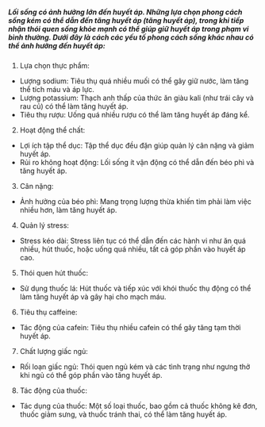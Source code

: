##### Lối sống có ảnh hưởng lớn đến huyết áp. Những lựa chọn phong cách sống kém có thể dẫn đến tăng huyết áp (tăng huyết áp), trong khi tiếp nhận thói quen sống khỏe mạnh có thể giúp giữ huyết áp trong phạm vi bình thường. Dưới đây là cách các yếu tố phong cách sống khác nhau có thể ảnh hưởng đến huyết áp:

1. Lựa chọn thực phẩm:
  - Lượng sodium: Tiêu thụ quá nhiều muối có thể gây giữ nước, làm tăng thể tích máu và áp lực.
  - Lượng potassium: Thạch anh thấp của thức ăn giàu kali (như trái cây và rau củ) có thể làm tăng huyết áp.
  - Tiêu thụ rượu: Uống quá nhiều rượu có thể làm tăng huyết áp đáng kể.

2. Hoạt động thể chất:
  - Lợi ích tập thể dục: Tập thể dục đều đặn giúp quản lý cân nặng và giảm huyết áp.
  - Rủi ro không hoạt động: Lối sống ít vận động có thể dẫn đến béo phì và tăng huyết áp.

3. Cân nặng:
  - Ảnh hưởng của béo phì: Mang trọng lượng thừa khiến tim phải làm việc nhiều hơn, làm tăng huyết áp.

4. Quản lý stress:
  - Stress kéo dài: Stress liên tục có thể dẫn đến các hành vi như ăn quá nhiều, hút thuốc, hoặc uống quá nhiều, tất cả góp phần vào huyết áp cao.

5. Thói quen hút thuốc:
  - Sử dụng thuốc lá: Hút thuốc và tiếp xúc với khói thuốc thụ động có thể làm tăng huyết áp và gây hại cho mạch máu.

6. Tiêu thụ caffeine:
  - Tác động của cafein: Tiêu thụ nhiều cafein có thể gây tăng tạm thời huyết áp.

7. Chất lượng giấc ngủ:
  - Rối loạn giấc ngủ: Thói quen ngủ kém và các tình trạng như ngưng thở khi ngủ có thể góp phần vào tăng huyết áp.

8. Tác động của thuốc:
  - Tác dụng của thuốc: Một số loại thuốc, bao gồm cả thuốc không kê đơn, thuốc giảm sưng, và thuốc tránh thai, có thể làm tăng huyết áp.